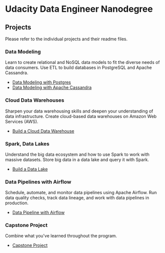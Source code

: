 # Udacity Data Engineer Nanodegree

## Projects
Please refer to the individual projects and their readme files.

### Data Modeling
Learn to create relational and NoSQL data models to fit the diverse needs of data consumers. Use ETL to build databases in PostgreSQL and Apache Cassandra.

- [Data Modeling with Postgres](https://github.com/jaja-git/Data-Engineer-Nanodegree/blob/main/1-Data-Modeling/1-Data-Modeling-with-Postgres/README.md)
- [Data Modeling with Apache Cassandra](https://github.com/jaja-git/Data-Engineer-Nanodegree/blob/main/1-Data-Modeling/2-Data-Modeling-with-Apache-Cassandra/README.md)

### Cloud Data Warehouses
Sharpen your data warehousing skills and deepen your understanding of data infrastructure. Create cloud-based data warehouses on Amazon Web Services (AWS).

- [Build a Cloud Data Warehouse](https://github.com/jaja-git/Data-Engineer-Nanodegree/blob/main/2-Cloud-Data-Warehouse/README.md)

### Spark, Data Lakes
Understand the big data ecosystem and how to use Spark to work with massive datasets. Store big data in a data lake and query it with Spark.

- [Build a Data Lake](https://github.com/jaja-git/Data-Engineer-Nanodegree/blob/main/3-Data-Lakes-with-Spark/README.md)

### Data Pipelines with Airflow
Schedule, automate, and monitor data pipelines using Apache Airflow. Run data quality checks, track data lineage, and work with data pipelines in production.

- [Data Pipeline with Airflow](https://github.com/jaja-git/Data-Engineer-Nanodegree/tree/main/4-Data-Pipelines-with-Airflow) 

### Capstone Project 
Combine what you've learned throughout the program.

- [Capstone Project](https://github.com/jaja-git/Data-Engineer-Nanodegree/blob/main/5-Capstone/README.md)

